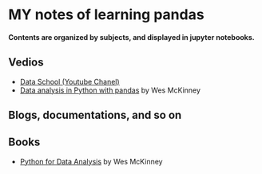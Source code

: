# MY notes of learning pandas
#### Contents are organized by subjects, and displayed in jupyter notebooks.

## Vedios
+ [Data School (Youtube Chanel)](https://www.youtube.com/playlist?list=PL5-da3qGB5ICCsgW1MxlZ0Hq8LL5U3u9y) 
+ [Data analysis in Python with pandas](https://youtu.be/w26x-z-BdWQ?list=PLfJstcVIbIfZkOgMjw9wJL1KsQ1t6AmJZ) by Wes McKinney

## Blogs, documentations, and so on

## Books
+ [Python for Data Analysis](http://shop.oreilly.com/product/0636920023784.do) by Wes McKinney
